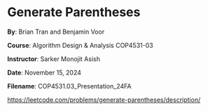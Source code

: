 # Generate Parentheses


**By**: Brian Tran and Benjamin Voor​

**Course**: Algorithm Design & Analysis COP4531-03​

**Instructor**: Sarker Monojit Asish​

**Date**: November 15, 2024

**Filename**: COP4531.03_Presentation_24FA

https://leetcode.com/problems/generate-parentheses/description/
